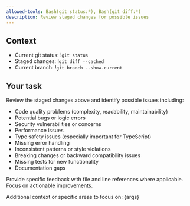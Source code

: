 ```yaml
---
allowed-tools: Bash(git status:*), Bash(git diff:*)
description: Review staged changes for possible issues
---
```


## Context

- Current git status: !`git status`
- Staged changes: !`git diff --cached`
- Current branch: !`git branch --show-current`

## Your task

Review the staged changes above and identify possible issues including:

- Code quality problems (complexity, readability, maintainability)
- Potential bugs or logic errors
- Security vulnerabilities or concerns
- Performance issues
- Type safety issues (especially important for TypeScript)
- Missing error handling
- Inconsistent patterns or style violations
- Breaking changes or backward compatibility issues
- Missing tests for new functionality
- Documentation gaps

Provide specific feedback with file and line references where applicable. Focus on actionable improvements.

Additional context or specific areas to focus on: {args}
